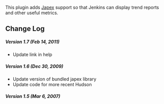 This plugin adds [Japex](https://japex.java.net/) support so that
Jenkins can display trend reports and other useful metrics.

## Change Log

##### Version 1.7 (Feb 14, 2011)

-   Update link in help

##### Version 1.6 (Dec 30, 2009)

-   Update version of bundled japex library
-   Update code for more recent Hudson

##### Version 1.5 (Mar 6, 2007)
